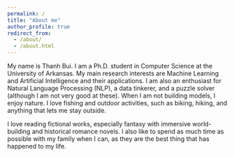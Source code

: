 ```yaml
---
permalink: /
title: "About me"
author_profile: true
redirect_from: 
  - /about/
  - /about.html
---
```


My name is Thanh Bui. I am a Ph.D. student in Computer Science at the University of Arkansas. My main research interests are Machine Learning and Artificial Intelligence and their applications. I am also an enthusiast for Natural Language Processing (NLP), a data tinkerer, and a puzzle solver (although I am not very good at these). When I am not building models, I enjoy nature. I love fishing and outdoor activities, such as biking, hiking, and anything that lets me stay outside.

I love reading fictional works, especially fantasy with immersive world-building and historical romance novels. I also like to spend as much time as possible with my family when I can, as they are the best thing that has happened to my life.


